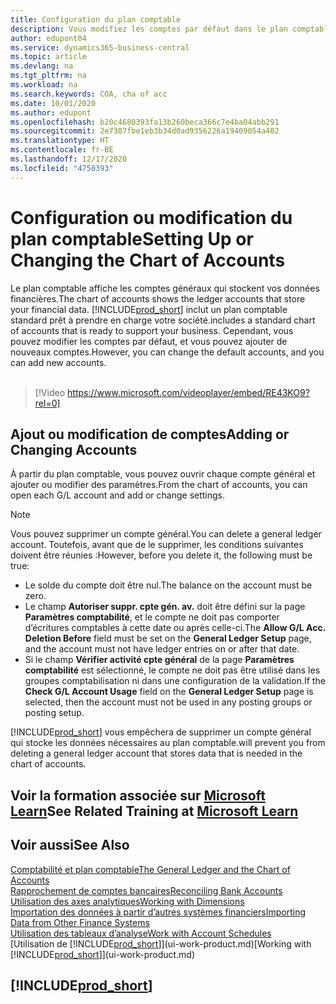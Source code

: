 ```yaml
---
title: Configuration du plan comptable
description: Vous modifiez les comptes par défaut dans le plan comptable, et vous pouvez ajouter de nouveaux comptes.
author: edupont04
ms.service: dynamics365-business-central
ms.topic: article
ms.devlang: na
ms.tgt_pltfrm: na
ms.workload: na
ms.search.keywords: COA, cha of acc
ms.date: 10/01/2020
ms.author: edupont
ms.openlocfilehash: b20c4680393fa13b260beca366c7e4ba04abb291
ms.sourcegitcommit: 2e7307fbe1eb3b34d0ad9356226a19409054a402
ms.translationtype: HT
ms.contentlocale: fr-BE
ms.lasthandoff: 12/17/2020
ms.locfileid: "4750393"
---
```

# <a name="setting-up-or-changing-the-chart-of-accounts"></a><span data-ttu-id="b4681-103">Configuration ou modification du plan comptable</span><span class="sxs-lookup"><span data-stu-id="b4681-103">Setting Up or Changing the Chart of Accounts</span></span>
<span data-ttu-id="b4681-104">Le plan comptable affiche les comptes généraux qui stockent vos données financières.</span><span class="sxs-lookup"><span data-stu-id="b4681-104">The chart of accounts shows the ledger accounts that store your financial data.</span></span> [!INCLUDE[prod_short](includes/prod_short.md)] <span data-ttu-id="b4681-105">inclut un plan comptable standard prêt à prendre en charge votre société.</span><span class="sxs-lookup"><span data-stu-id="b4681-105">includes a standard chart of accounts that is ready to support your business.</span></span>
<span data-ttu-id="b4681-106">Cependant, vous pouvez modifier les comptes par défaut, et vous pouvez ajouter de nouveaux comptes.</span><span class="sxs-lookup"><span data-stu-id="b4681-106">However, you can change the default accounts, and you can add new accounts.</span></span>
<br><br>  

> [!Video https://www.microsoft.com/videoplayer/embed/RE43KO9?rel=0]


## <a name="adding-or-changing-accounts"></a><span data-ttu-id="b4681-107">Ajout ou modification de comptes</span><span class="sxs-lookup"><span data-stu-id="b4681-107">Adding or Changing Accounts</span></span>
<span data-ttu-id="b4681-108">À partir du plan comptable, vous pouvez ouvrir chaque compte général et ajouter ou modifier des paramètres.</span><span class="sxs-lookup"><span data-stu-id="b4681-108">From the chart of accounts, you can open each G/L account and add or change settings.</span></span>

> [!NOTE]  
>   <span data-ttu-id="b4681-109">Vous pouvez supprimer un compte général.</span><span class="sxs-lookup"><span data-stu-id="b4681-109">You can delete a general ledger account.</span></span> <span data-ttu-id="b4681-110">Toutefois, avant que de le supprimer, les conditions suivantes doivent être réunies :</span><span class="sxs-lookup"><span data-stu-id="b4681-110">However, before you delete it, the following must be true:</span></span>  
>  
>   * <span data-ttu-id="b4681-111">Le solde du compte doit être nul.</span><span class="sxs-lookup"><span data-stu-id="b4681-111">The balance on the account must be zero.</span></span>  
>   * <span data-ttu-id="b4681-112">Le champ **Autoriser suppr. cpte gén. av.** doit être défini sur la page **Paramètres comptabilité**, et le compte ne doit pas comporter d’écritures comptables à cette date ou après celle-ci.</span><span class="sxs-lookup"><span data-stu-id="b4681-112">The **Allow G/L Acc. Deletion Before** field must be set on the **General Ledger Setup** page, and the account must not have ledger entries on or after that date.</span></span>  
>   * <span data-ttu-id="b4681-113">Si le champ **Vérifier activité cpte général** de la page **Paramètres comptabilité** est sélectionné, le compte ne doit pas être utilisé dans les groupes comptabilisation ni dans une configuration de la validation.</span><span class="sxs-lookup"><span data-stu-id="b4681-113">If the **Check G/L Account Usage** field on the **General Ledger Setup** page is selected, then the account must not be used in any posting groups or posting setup.</span></span>  

[!INCLUDE[prod_short](includes/prod_short.md)] <span data-ttu-id="b4681-114">vous empêchera de supprimer un compte général qui stocke les données nécessaires au plan comptable.</span><span class="sxs-lookup"><span data-stu-id="b4681-114">will prevent you from deleting a general ledger account that stores data that is needed in the chart of accounts.</span></span>  

## <a name="see-related-training-at-microsoft-learn"></a><span data-ttu-id="b4681-115">Voir la formation associée sur [Microsoft Learn](/learn/modules/chart-accounts-dynamics-365-business-central/index)</span><span class="sxs-lookup"><span data-stu-id="b4681-115">See Related Training at [Microsoft Learn](/learn/modules/chart-accounts-dynamics-365-business-central/index)</span></span>

## <a name="see-also"></a><span data-ttu-id="b4681-116">Voir aussi</span><span class="sxs-lookup"><span data-stu-id="b4681-116">See Also</span></span>
[<span data-ttu-id="b4681-117">Comptabilité et plan comptable</span><span class="sxs-lookup"><span data-stu-id="b4681-117">The General Ledger and the Chart of Accounts</span></span>](finance-general-ledger.md)  
[<span data-ttu-id="b4681-118">Rapprochement de comptes bancaires</span><span class="sxs-lookup"><span data-stu-id="b4681-118">Reconciling Bank Accounts</span></span>](bank-manage-bank-accounts.md)  
[<span data-ttu-id="b4681-119">Utilisation des axes analytiques</span><span class="sxs-lookup"><span data-stu-id="b4681-119">Working with Dimensions</span></span>](finance-dimensions.md)  
[<span data-ttu-id="b4681-120">Importation des données à partir d’autres systèmes financiers</span><span class="sxs-lookup"><span data-stu-id="b4681-120">Importing Data from Other Finance Systems</span></span>](across-import-data-configuration-packages.md)  
[<span data-ttu-id="b4681-121">Utilisation des tableaux d’analyse</span><span class="sxs-lookup"><span data-stu-id="b4681-121">Work with Account Schedules</span></span>](bi-how-work-account-schedule.md)  
<span data-ttu-id="b4681-122">[Utilisation de [!INCLUDE[prod_short](includes/prod_short.md)]](ui-work-product.md)</span><span class="sxs-lookup"><span data-stu-id="b4681-122">[Working with [!INCLUDE[prod_short](includes/prod_short.md)]](ui-work-product.md)</span></span>  

## [!INCLUDE[prod_short](includes/free_trial_md.md)]
